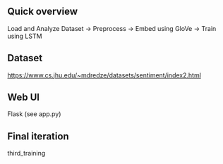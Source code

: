 ## Quick overview
Load and Analyze Dataset -> Preprocess -> Embed using GloVe -> Train using LSTM

## Dataset
https://www.cs.jhu.edu/~mdredze/datasets/sentiment/index2.html

## Web UI
Flask (see app.py)

## Final iteration
third_training
